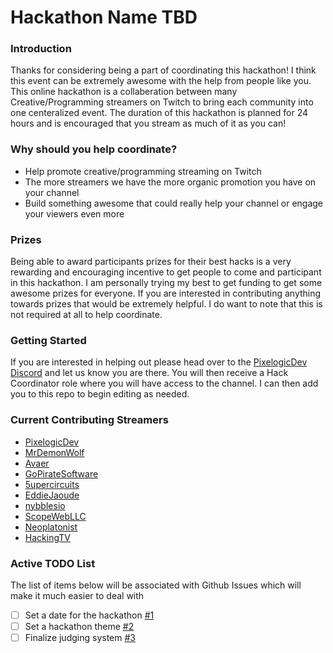 # Hackathon Name TBD

### Introduction
Thanks for considering being a part of coordinating this hackathon! I think this event can be extremely awesome with the help from people like you.
This online hackathon is a collaberation between many Creative/Programming streamers on Twitch to bring each community into one centeralized event. The duration of this hackathon is planned for 24 hours and is encouraged that you stream as much of it as you can!

### Why should you help coordinate?
* Help promote creative/programming streaming on Twitch
* The more streamers we have the more organic promotion you have on your channel
* Build something awesome that could really help your channel or engage your viewers even more

### Prizes
Being able to award participants prizes for their best hacks is a very rewarding and encouraging incentive to get people to come and participant in this hackathon. I am personally trying my best to get funding to get some awesome prizes for everyone. If you are interested in contributing anything towards prizes that would be extremely helpful. I do want to note that this is not required at all to help coordinate.

### Getting Started
If you are interested in helping out please head over to the [PixelogicDev Discord](discord.gg/QECjjX9) and let us know you are there. You will then receive a Hack Coordinator role where you will have access to the channel. I can then add you to this repo to begin editing as needed.

### Current Contributing Streamers
- [PixelogicDev](https://www.twitch.tv/pixelogicdev)
- [MrDemonWolf](https://www.twitch.tv/mrdemonwolf)
- [Avaer](https://www.twitch.tv/avaer)
- [GoPirateSoftware](https://www.twitch.tv/gopiratesoftware)
- [5upercircuits](https://www.twitch.tv/5upercircuits)
- [EddieJaoude](https://www.twitch.tv/eddiejaoude)
- [nybblesio](https://www.twitch.tv/nybblesio)
- [ScopeWebLLC](https://www.twitch.tv/scopewebllc)
- [Neoplatonist](https://www.twitch.tv/neoplatonist) 
- [HackingTV](https://www.twitch.tv/hackingtv)

### Active TODO List
The list of items below will be associated with Github Issues which will make it much easier to deal with
- [ ] Set a date for the hackathon [#1](https://github.com/PixelogicDev/Hackathon/issues/1)
- [ ] Set a hackathon theme [#2](https://github.com/PixelogicDev/Hackathon/issues/2)
- [ ] Finalize judging system [#3](https://github.com/PixelogicDev/Hackathon/issues/2)
